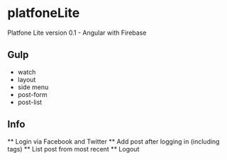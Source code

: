 
# platfoneLite
Platfone Lite version 0.1 - Angular with Firebase

## Gulp

* watch
* layout
* side menu
* post-form
* post-list

## Info
** Login via Facebook and Twitter
** Add post after logging in (including tags)
** List post from most recent
** Logout
